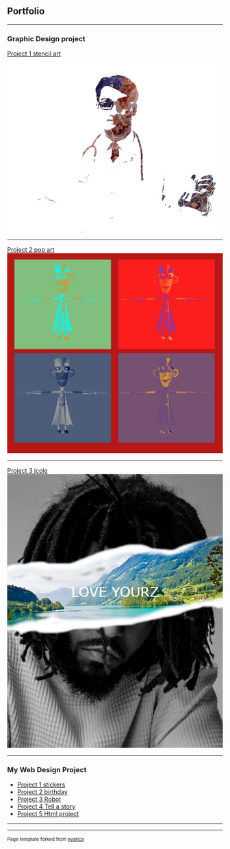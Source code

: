 ## Portfolio

---

### Graphic Design project

[Project 1 stencil art]()
<img src="images/scien.jpg?raw=true"/>

---
[Project 2 pop art](/pdf/sample_presentation.pdf)
<img src="images/pop art.jpg?raw=true"/>

---
[Project 3 jcole](http://example.com/)
<img src="images/jcole.jpg?raw=true"/>


---

### My Web Design Project

- [Project 1 stickers](https://trinket.io/html/3c09f170fe)
- [Project 2 birthday](https://trinket.io/html/6227cf49fc)
- [Project 3 Robot](https://trinket.io/html/a71e163454)
- [Project 4 Tell a story](https://trinket.io/html/b850ea70b7)
- [Project 5 Html project](https://trinket.io/html/71f18fbd07)

---




---
<p style="font-size:11px">Page template forked from <a href="https://github.com/evanca/quick-portfolio">evanca</a></p>
<!-- Remove above link if you don't want to attibute -->
